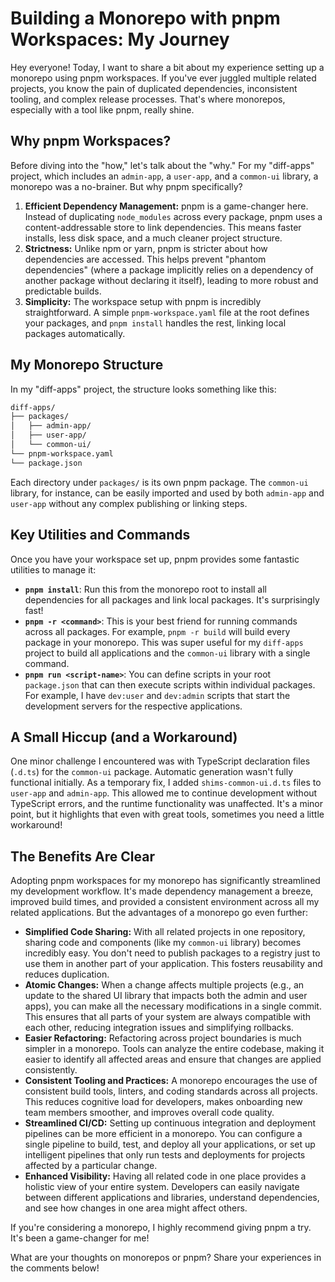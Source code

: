 # Building a Monorepo with pnpm Workspaces: My Journey

Hey everyone! Today, I want to share a bit about my experience setting up a monorepo using pnpm workspaces. If you've ever juggled multiple related projects, you know the pain of duplicated dependencies, inconsistent tooling, and complex release processes. That's where monorepos, especially with a tool like pnpm, really shine.

## Why pnpm Workspaces?

Before diving into the "how," let's talk about the "why." For my "diff-apps" project, which includes an `admin-app`, a `user-app`, and a `common-ui` library, a monorepo was a no-brainer. But why pnpm specifically?

1. **Efficient Dependency Management:** pnpm is a game-changer here. Instead of duplicating `node_modules` across every package, pnpm uses a content-addressable store to link dependencies. This means faster installs, less disk space, and a much cleaner project structure.
2. **Strictness:** Unlike npm or yarn, pnpm is stricter about how dependencies are accessed. This helps prevent "phantom dependencies" (where a package implicitly relies on a dependency of another package without declaring it itself), leading to more robust and predictable builds.
3. **Simplicity:** The workspace setup with pnpm is incredibly straightforward. A simple `pnpm-workspace.yaml` file at the root defines your packages, and `pnpm install` handles the rest, linking local packages automatically.

## My Monorepo Structure

In my "diff-apps" project, the structure looks something like this:

```txt
diff-apps/
├── packages/
│   ├── admin-app/
│   ├── user-app/
│   └── common-ui/
└── pnpm-workspace.yaml
└── package.json
```

Each directory under `packages/` is its own pnpm package. The `common-ui` library, for instance, can be easily imported and used by both `admin-app` and `user-app` without any complex publishing or linking steps.

## Key Utilities and Commands

Once you have your workspace set up, pnpm provides some fantastic utilities to manage it:

* **`pnpm install`**: Run this from the monorepo root to install all dependencies for all packages and link local packages. It's surprisingly fast!
* **`pnpm -r <command>`**: This is your best friend for running commands across all packages. For example, `pnpm -r build` will build every package in your monorepo. This was super useful for my `diff-apps` project to build all applications and the `common-ui` library with a single command.
* **`pnpm run <script-name>`**: You can define scripts in your root `package.json` that can then execute scripts within individual packages. For example, I have `dev:user` and `dev:admin` scripts that start the development servers for the respective applications.

## A Small Hiccup (and a Workaround)

One minor challenge I encountered was with TypeScript declaration files (`.d.ts`) for the `common-ui` package. Automatic generation wasn't fully functional initially. As a temporary fix, I added `shims-common-ui.d.ts` files to `user-app` and `admin-app`. This allowed me to continue development without TypeScript errors, and the runtime functionality was unaffected. It's a minor point, but it highlights that even with great tools, sometimes you need a little workaround!

## The Benefits Are Clear

Adopting pnpm workspaces for my monorepo has significantly streamlined my development workflow. It's made dependency management a breeze, improved build times, and provided a consistent environment across all my related applications. But the advantages of a monorepo go even further:

*   **Simplified Code Sharing:** With all related projects in one repository, sharing code and components (like my `common-ui` library) becomes incredibly easy. You don't need to publish packages to a registry just to use them in another part of your application. This fosters reusability and reduces duplication.
*   **Atomic Changes:** When a change affects multiple projects (e.g., an update to the shared UI library that impacts both the admin and user apps), you can make all the necessary modifications in a single commit. This ensures that all parts of your system are always compatible with each other, reducing integration issues and simplifying rollbacks.
*   **Easier Refactoring:** Refactoring across project boundaries is much simpler in a monorepo. Tools can analyze the entire codebase, making it easier to identify all affected areas and ensure that changes are applied consistently.
*   **Consistent Tooling and Practices:** A monorepo encourages the use of consistent build tools, linters, and coding standards across all projects. This reduces cognitive load for developers, makes onboarding new team members smoother, and improves overall code quality.
*   **Streamlined CI/CD:** Setting up continuous integration and deployment pipelines can be more efficient in a monorepo. You can configure a single pipeline to build, test, and deploy all your applications, or set up intelligent pipelines that only run tests and deployments for projects affected by a particular change.
*   **Enhanced Visibility:** Having all related code in one place provides a holistic view of your entire system. Developers can easily navigate between different applications and libraries, understand dependencies, and see how changes in one area might affect others.

If you're considering a monorepo, I highly recommend giving pnpm a try. It's been a game-changer for me!

What are your thoughts on monorepos or pnpm? Share your experiences in the comments below!
